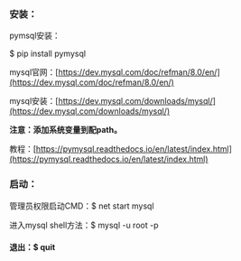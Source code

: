 ### 安装：

pymsql安装：

$ pip install pymysql

mysql官网：[https://dev.mysql.com/doc/refman/8.0/en/](https://dev.mysql.com/doc/refman/8.0/en/)

mysql安装：[https://dev.mysql.com/downloads/mysql/](https://dev.mysql.com/downloads/mysql/)

**注意：添加系统变量到配path。**

教程：[https://pymysql.readthedocs.io/en/latest/index.html](https://pymysql.readthedocs.io/en/latest/index.html)

### 启动：

管理员权限启动CMD：$  net start mysql

进入mysql shell方法：$  mysql -u root -p

#### 退出：$ quit



